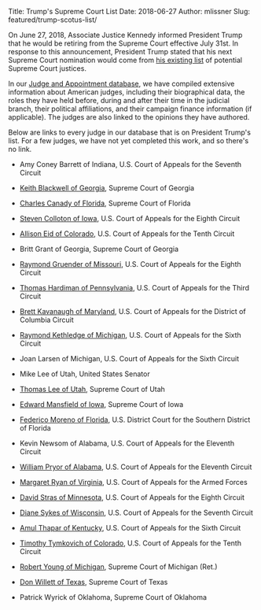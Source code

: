 Title: Trump's Supreme Court List
Date: 2018-06-27
Author: mlissner
Slug: featured/trump-scotus-list/


On June 27, 2018, Associate Justice Kennedy informed President Trump that he would be retiring from the Supreme Court effective July 31st. In response to this announcement, President Trump stated that his next Supreme Court nomination would come from [his existing list][list] of potential Supreme Court justices.

In our [Judge and Appointment database][db], we have compiled extensive information about American judges, including their biographical data, the roles they have held before, during and after their time in the judicial branch, their political affiliations, and their campaign finance information (if applicable). The judges are also linked to the opinions they have authored. 

Below are links to every judge in our database that is on President Trump's list. For a few judges, we have not yet completed this work, and so there's no link.


 - Amy Coney Barrett of Indiana, U.S. Court of Appeals for the Seventh Circuit

 - [Keith Blackwell of Georgia](https://www.courtlistener.com/person/4068/keith-r-blackwell/), Supreme Court of Georgia

 - [Charles Canady of Florida](https://www.courtlistener.com/person/4029/charles-t-canady/), Supreme Court of Florida

 - [Steven Colloton of Iowa](https://www.courtlistener.com/person/686/steven-m-colloton/), U.S. Court of Appeals for the Eighth Circuit

 - [Allison Eid of Colorado](https://www.courtlistener.com/person/3902/allison-h-eid/), U.S. Court of Appeals for the Tenth Circuit

 - Britt Grant of Georgia, Supreme Court of Georgia

 - [Raymond Gruender of Missouri](https://www.courtlistener.com/person/1299/raymond-w-gruender/), U.S. Court of Appeals for the Eighth Circuit

 - [Thomas Hardiman of Pennsylvania](https://www.courtlistener.com/person/1363/thomas-michael-hardiman/), U.S. Court of Appeals for the Third Circuit

 - [Brett Kavanaugh of Maryland](https://www.courtlistener.com/person/1713/brett-m-kavanaugh/), U.S. Court of Appeals for the District of Columbia Circuit

 - [Raymond Kethledge of Michigan](https://www.courtlistener.com/person/1765/raymond-m-kethledge/), U.S. Court of Appeals for the Sixth Circuit

 - Joan Larsen of Michigan, U.S. Court of Appeals for the Sixth Circuit

 - Mike Lee of Utah, United States Senator

 - [Thomas Lee of Utah](https://www.courtlistener.com/person/5860/thomas-rex-lee/), Supreme Court of Utah

 - [Edward Mansfield of Iowa](https://www.courtlistener.com/person/4408/edward-m-mansfield/), Supreme Court of Iowa

 - [Federico Moreno of Florida](https://www.courtlistener.com/person/2306/federico-a-moreno/), U.S. District Court for the Southern District of Florida

 - Kevin Newsom of Alabama, U.S. Court of Appeals for the Eleventh Circuit

 - [William Pryor of Alabama](https://www.courtlistener.com/person/2636/william-holcombe-pryor-jr/), U.S. Court of Appeals for the Eleventh Circuit

 - [Margaret Ryan of Virginia](https://www.courtlistener.com/person/6798/margaret-a-ryan/), U.S. Court of Appeals for the Armed Forces

 - [David Stras of Minnesota](https://www.courtlistener.com/person/4849/david-stras/), U.S. Court of Appeals for the Eighth Circuit

 - [Diane Sykes of Wisconsin](https://www.courtlistener.com/person/3156/diane-s-sykes/), U.S. Court of Appeals for the Seventh Circuit

 - [Amul Thapar of Kentucky](https://www.courtlistener.com/person/3195/amul-roger-thapar/), U.S. Court of Appeals for the Sixth Circuit

 - [Timothy Tymkovich of Colorado](https://www.courtlistener.com/person/3283/timothy-m-tymkovich/), U.S. Court of Appeals for the Tenth Circuit

 - [Robert Young of Michigan](https://www.courtlistener.com/person/4803/robert-p-young-jr/), Supreme Court of Michigan (Ret.)

 - [Don Willett of Texas](https://www.courtlistener.com/person/5846/don-r-willett/), Supreme Court of Texas

 - Patrick Wyrick of Oklahoma, Supreme Court of Oklahoma


[list]: https://www.whitehouse.gov/briefings-statements/president-donald-j-trumps-supreme-court-list/
[db]: {filename}/pages/judge_database.md
